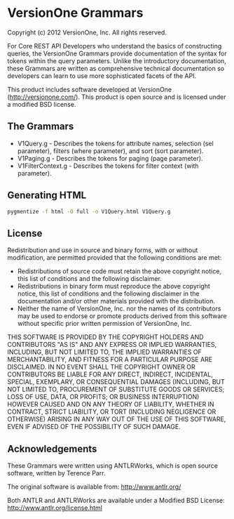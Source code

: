 # VersionOne Grammars #
Copyright (c) 2012 VersionOne, Inc.
All rights reserved.

For Core REST API Developers who understand the basics of constructing queries, 
the VersionOne Grammars provide documentation of the syntax for tokens within 
the query parameters. Unlike the introductory documentation, these Grammars are 
written as comprehensive technical documentation so developers can learn to use 
more sophisticated facets of the API.

This product includes software developed at VersionOne 
(http://versionone.com/). This product is open source and is licensed under a 
modified BSD license.

## The Grammars ##
* V1Query.g - Describes the tokens for attribute names, selection (sel 
parameter), filters (where parameter), and sort (sort parameter).
* V1Paging.g - Describes the tokens for paging (page parameter).
* V1FilterContext.g - Describes the tokens for filter context (with parameter).

## Generating HTML ##
```bash
pygmentize -f html -O full -o V1Query.html V1Query.g
```
## License ##
Redistribution and use in source and binary forms, with or without 
modification, are permitted provided that the following conditions are met:

* Redistributions of source code must retain the above copyright notice, this 
  list of conditions and the following disclaimer.
* Redistributions in binary form must reproduce the above copyright notice, 
  this list of conditions and the following disclaimer in the documentation 
  and/or other materials provided with the distribution.
* Neither the name of VersionOne, Inc. nor the names of its contributors may be 
  used to endorse or promote products derived from this software without 
  specific prior written permission of VersionOne, Inc.

THIS SOFTWARE IS PROVIDED BY THE COPYRIGHT HOLDERS AND CONTRIBUTORS "AS IS" AND 
ANY EXPRESS OR IMPLIED WARRANTIES, INCLUDING, BUT NOT LIMITED TO, THE IMPLIED 
WARRANTIES OF MERCHANTABILITY, AND FITNESS FOR A PARTICULAR PURPOSE ARE 
DISCLAIMED. IN NO EVENT SHALL THE COPYRIGHT OWNER OR CONTRIBUTORS BE LIABLE FOR 
ANY DIRECT, INDIRECT, INCIDENTAL, SPECIAL, EXEMPLARY, OR CONSEQUENTIAL DAMAGES 
(INCLUDING, BUT NOT LIMITED TO, PROCUREMENT OF SUBSTITUTE GOODS OR SERVICES; 
LOSS OF USE, DATA, OR PROFITS; OR BUSINESS INTERRUPTION) HOWEVER CAUSED AND ON 
ANY THEORY OF LIABILITY, WHETHER IN CONTRACT, STRICT LIABILITY, OR TORT 
(INCLUDING NEGLIGENCE OR OTHERWISE) ARISING IN ANY WAY OUT OF THE USE OF THIS 
SOFTWARE, EVEN IF ADVISED OF THE POSSIBILITY OF SUCH DAMAGE.

## Acknowledgements ##
These Grammars were written using ANTLRWorks, which is open source software, 
written by Terence Parr.

The original software is available from:
   http://www.antlr.org/

Both ANTLR and ANTLRWorks are available under a Modified BSD License:
   http://www.antlr.org/license.html
